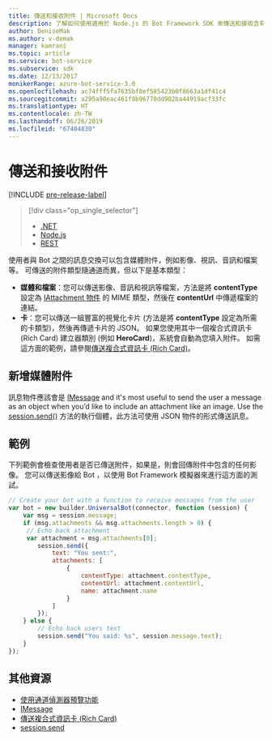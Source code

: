 ```yaml
---
title: 傳送和接收附件 | Microsoft Docs
description: 了解如何使用適用於 Node.js 的 Bot Framework SDK 來傳送和接收含有附件的訊息。
author: DeniseMak
ms.author: v-demak
manager: kamrani
ms.topic: article
ms.service: bot-service
ms.subservice: sdk
ms.date: 12/13/2017
monikerRange: azure-bot-service-3.0
ms.openlocfilehash: ac74fff5fa7635bf0ef585423b0f8663a1df41c4
ms.sourcegitcommit: a295a90eac461f8b96770dd902ba44919acf33fc
ms.translationtype: HT
ms.contentlocale: zh-TW
ms.lasthandoff: 06/26/2019
ms.locfileid: "67404830"
---
```

# <a name="send-and-receive-attachments"></a>傳送和接收附件

[!INCLUDE [pre-release-label](../includes/pre-release-label-v3.md)]

> [!div class="op_single_selector"]
> - [.NET](../dotnet/bot-builder-dotnet-add-media-attachments.md)
> - [Node.js](../nodejs/bot-builder-nodejs-send-receive-attachments.md)
> - [REST](../rest-api/bot-framework-rest-connector-add-media-attachments.md)

使用者與 Bot 之間的訊息交換可以包含媒體附件，例如影像、視訊、音訊和檔案等。 可傳送的附件類型隨通道而異，但以下是基本類型：

* **媒體和檔案**：您可以傳送影像、音訊和視訊等檔案，方法是將 **contentType** 設定為 [IAttachment 物件][IAttachment] 的 MIME 類型，然後在 **contentUrl** 中傳遞檔案的連結。
* **卡**：您可以傳送一組豐富的視覺化卡片 <!-- and custom keyboards --> (方法是將 **contentType** 設定為所需的卡類型)，然後再傳遞卡片的 JSON。 如果您使用其中一個複合式資訊卡 (Rich Card) 建立器類別 (例如 **HeroCard**)，系統會自動為您填入附件。 如需這方面的範例，請參閱[傳送複合式資訊卡 (Rich Card)](bot-builder-nodejs-send-rich-cards.md)。

## <a name="add-a-media-attachment"></a>新增媒體附件
訊息物件應該會是 [IMessage][IMessage] and it's most useful to send the user a message as an object when you’d like to include an attachment like an image. Use the [session.send()][SessionSend] 方法的執行個體，此方法可使用 JSON 物件的形式傳送訊息。 

## <a name="example"></a>範例

下列範例會檢查使用者是否已傳送附件，如果是，則會回傳附件中包含的任何影像。 您可以傳送影像給 Bot ，以使用 Bot Framework 模擬器來進行這方面的測試。

```javascript
// Create your bot with a function to receive messages from the user
var bot = new builder.UniversalBot(connector, function (session) {
    var msg = session.message;
    if (msg.attachments && msg.attachments.length > 0) {
     // Echo back attachment
     var attachment = msg.attachments[0];
        session.send({
            text: "You sent:",
            attachments: [
                {
                    contentType: attachment.contentType,
                    contentUrl: attachment.contentUrl,
                    name: attachment.name
                }
            ]
        });
    } else {
        // Echo back users text
        session.send("You said: %s", session.message.text);
    }
});
```
## <a name="additional-resources"></a>其他資源

* [使用通道偵測器預覽功能][inspector]
* [IMessage][IMessage]
* [傳送複合式資訊卡 (Rich Card)][SendRichCard]
* [session.send][SessionSend]

[IMessage]: http://docs.botframework.com/node/builder/chat-reference/interfaces/_botbuilder_d_.imessage
[SendRichCard]: bot-builder-nodejs-send-rich-cards.md
[SessionSend]: https://docs.botframework.com/node/builder/chat-reference/classes/_botbuilder_d_.session.html#send
[IAttachment]: https://docs.botframework.com/node/builder/chat-reference/interfaces/_botbuilder_d_.iattachment.html
[inspector]: ../bot-service-channel-inspector.md
